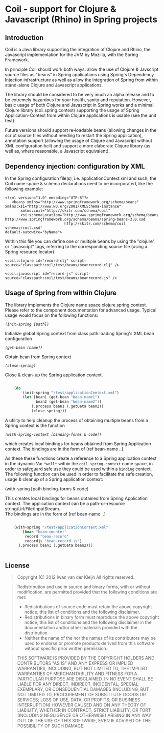 Coil - support for Clojure & Javascript (Rhino) in Spring projects
==================================================================

Introduction
------------

Coil is a Java library supporting the integration of Clojure and Rhino, the Javascript
implementation for the JVM by Mozilla, with the Spring Framework.

In principle Coil should work both ways: allow the use of Clojure & Javscript source files as
"beans" in Spring applications using Spring's Dependency Injection infrastructure as well as allow
the integration of Spring from within stand-alone Clojure and Javascript applications.

The library should be considered to be very much an alpha release and to be extremely hazardous for
your health, sanity and reputation. However, basic usage of both Clojure and Javascript in Spring
works and a minimal Clojure library (coil.spring.context) supporting the usage of Spring
Application-Context from within Clojure applications is usable (see the unit test).

Future versions should support re-loadable beans (allowing changes in the script source files without
needing to restart the Spring application), annotation support (allowing the usage of Clojure and
Javascript without XML configuration hell) and support a more elaborate Clojure library (as well as,
where reasonable, a Javascript equivalent).


Dependency injection: configuration by XML
------------------------------------------

In the Spring configuration file(s), i.e. applicationContext.xml and such, the Coil name space &
schema declarations need to be incorporated, like the following example:

    <?xml version="1.0" encoding="UTF-8"?>
       <beans xmlns="http://www.springframework.org/schema/beans" xmlns:xsi="http://www.w3.org/2001/XMLSchema-instance"
           xmlns:coil="http://skitr.com/schema/coil"
           xsi:schemaLocation="http://www.springframework.org/schema/beans http://www.springframework.org/schema/beans/spring-beans-3.0.xsd 
                               http://skitr.com/schema/coil schemas/coil.xsd"
    default-autowire="byName">
    
    
Within this file you can define one or multiple beans by using the "clojure" or "javascript" tags,
referring to the corresponding source file (using a Spring resource locator)
    
    
    <coil:clojure id="record-clj" script-source="classpath:coil/test/beans/beanrecord.clj" />

    <coil:javascript id="record-js" script-source="classpath:coil/test/beans/beanrecord.js" />



Usage of Spring from within Clojure
------------------------------------

The library implements the Clojure name space clojure.spring.context. Please refer to the component documentation for advanced usage. Typical usage would focus on the following functions:


*`(init-spring [path])`*
    
Initialize global Spring context from class path loading Spring's XML bean configuration

*`(get-bean [name])`*

Obtain bean from Spring context

*`(close-spring)`*

Close & clean-up the Spring application context.

```clojure

    (do 
        (init-spring "/test/applicationContext.xml")
        (let [bean1 (get-bean "bean-name1")
              bean2 (get-bean "bean-name2")]        
            (.process bean1 (.getData bean2))
            (close-spring)))

```

A utility to help cleanup the process of obtaining multiple beans from a Spring context is the function

*`(with-spring-context [binding-forms & code])`*


which creates local bindings for beans obtained from Spring Application context. The bindings are in the
  form of [ref bean-name ..]


As these these functions create a reference to a Spring application context in the dynamic Var
`*well*` within the `coil.spring.context` name space, in order to safeguard safe use they could be
used within a `binding` context. The following function can be used in order to facilitate the safe
creation, usage & cleanup of a Spring application context:

(with-spring [path binding-forms & code)

This creates local bindings for beans obtained from Spring Application context. The application context can be a path-or-resource string/Url/File/InputStream.  
The bindings are in the form of [ref bean-name ..]

```clojure

    (with-spring "/test/applicationContext.xml"
        [bean "bean-counter"
         record "bean-record"
         recordjs "bean-record-js"]    
      (.process bean1 (.getData bean2)))
      
```


License
-------

> Copyright (C) 2012 Iwan van der Kleijn
> All rights reserved.

> Redistribution and use in source and binary forms, with or without
> modification, are permitted provided that the following conditions are met:
>    * Redistributions of source code must retain the above copyright
>      notice, this list of conditions and the following disclaimer.
>    * Redistributions in binary form must reproduce the above copyright
>      notice, this list of conditions and the following disclaimer in the
>      documentation and/or other materials provided with the distribution.
>    * Neither the name of the <organization> nor the
>      names of its contributors may be used to endorse or promote products
>      derived from this software without specific prior written permission.

> THIS SOFTWARE IS PROVIDED BY THE COPYRIGHT HOLDERS AND CONTRIBUTORS "AS IS" AND
> ANY EXPRESS OR IMPLIED WARRANTIES, INCLUDING, BUT NOT LIMITED TO, THE IMPLIED
> WARRANTIES OF MERCHANTABILITY AND FITNESS FOR A PARTICULAR PURPOSE ARE
> DISCLAIMED. IN NO EVENT SHALL <COPYRIGHT HOLDER> BE LIABLE FOR ANY
> DIRECT, INDIRECT, INCIDENTAL, SPECIAL, EXEMPLARY, OR CONSEQUENTIAL DAMAGES
> (INCLUDING, BUT NOT LIMITED TO, PROCUREMENT OF SUBSTITUTE GOODS OR SERVICES;
> LOSS OF USE, DATA, OR PROFITS; OR BUSINESS INTERRUPTION) HOWEVER CAUSED AND
> ON ANY THEORY OF LIABILITY, WHETHER IN CONTRACT, STRICT LIABILITY, OR TORT
> (INCLUDING NEGLIGENCE OR OTHERWISE) ARISING IN ANY WAY OUT OF THE USE OF THIS
> SOFTWARE, EVEN IF ADVISED OF THE POSSIBILITY OF SUCH DAMAGE.
